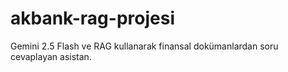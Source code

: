 # akbank-rag-projesi
Gemini 2.5 Flash ve RAG kullanarak finansal dokümanlardan soru cevaplayan asistan.
